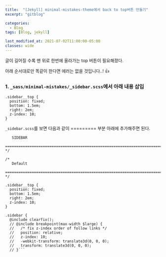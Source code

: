```yaml
---
title:  "[Jekyll] minimal-mistakes-theme에서 back to top버튼 만들기"
excerpt: "gitblog"

categories:
  - Blog
tags: [Blog, jekyll]

last_modified_at: 2021-07-02T11:00:00-05:00
classes: wide
---
```


글이 길어질 수록 맨 위로 한번에 올라가는 top 버튼이 필요해졌다.

아래 순서대로만 똑같이 한다면 에러는 없을 것입니다..! 👍

### 1. `_sass/minimal-mistakes/_sidebar.scss`에서 아래 내용 삽입

```
.sidebar__top {
  position: fixed;
  bottom: 1.5em;
  right: 2em;
  z-index: 10;
}
```

`_sidebar.scss`를 보면 다음과 같이 ========= 부분 아래에 추가해주면 된다.

```/* ==========================================================================
   SIDEBAR
   ========================================================================== */

/*
   Default
   ========================================================================== */

.sidebar__top {
  position: fixed;
  bottom: 1.5em;
  right: 2em;
  z-index: 10;
}

.sidebar {
  @include clearfix();
  // @include breakpoint(max-width $large) {
  //   /* fix z-index order of follow links */
  //   position: relative;
  //   z-index: 10;
  //   -webkit-transform: translate3d(0, 0, 0);
  //   transform: translate3d(0, 0, 0);
  // }```
